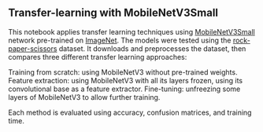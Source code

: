 ## Transfer-learning with MobileNetV3Small

This notebook applies transfer learning techniques using [MobileNetV3Small](https://www.tensorflow.org/api_docs/python/tf/keras/applications/MobileNetV3Small) network pre-trained on [ImageNet](https://image-net.org/download.php). The models were tested using the [rock-paper-scissors](https://storage.googleapis.com/download.tensorflow.org/data/rps.zip) dataset. 
It downloads and preprocesses the dataset, then compares three different transfer learning approaches:

Training from scratch: using MobileNetV3 without pre-trained weights.
Feature extraction: using MobileNetV3 with all its layers frozen, using its convolutional base as a feature extractor.
Fine-tuning: unfreezing some layers of MobileNetV3 to allow further training.

Each method is evaluated using accuracy, confusion matrices, and training time.
